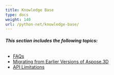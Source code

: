 ```yaml
---
title: Knowledge Base
type: docs
weight: 140
url: /python-net/knowledge-base/
---
```


###### **This section includes the following topics:** 
- [FAQs](/3d/python-net/faqs/)
- [Migrating from Earlier Versions of Aspose.3D](/3d/python-net/migrating-from-earlier-versions-of-aspose-3d/)
- [API Limitations](/3d/python-net/api-limitations/)
